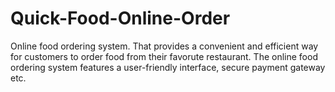 # Quick-Food-Online-Order
Online food ordering system. That provides a convenient and efficient way for customers to order food from their favorute restaurant. The online food ordering system features a user-friendly interface, secure payment gateway etc.
